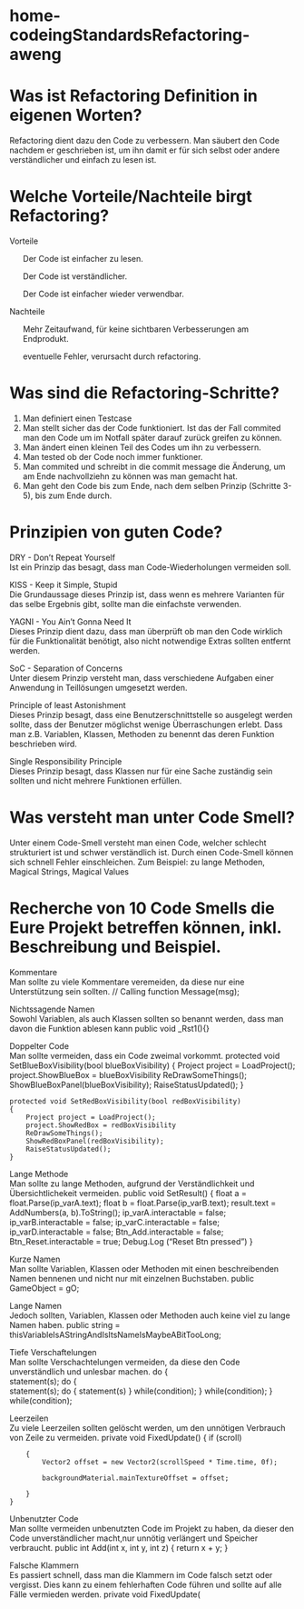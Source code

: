 # home-codeingStandardsRefactoring-aweng

# Was ist Refactoring Definition in eigenen Worten?

Refactoring dient dazu den Code zu verbessern. Man säubert den Code nachdem er geschrieben ist, um ihn damit er für sich selbst oder andere verständlicher und einfach zu lesen ist.  

# Welche Vorteile/Nachteile birgt Refactoring?
Vorteile
<br>

<ul>Der Code ist einfacher zu lesen.</ul>
<ul>Der Code ist verständlicher.</ul>
<ul>Der Code ist einfacher wieder verwendbar.</ul>

Nachteile

<ul>Mehr Zeitaufwand, für keine sichtbaren Verbesserungen am Endprodukt.</ul>
<ul>eventuelle Fehler, verursacht durch refactoring.
</ul>


# Was sind die Refactoring-Schritte?
1) Man definiert einen Testcase
2) Man stellt sicher das der Code funktioniert. Ist das der Fall commited man den Code um im Notfall später darauf zurück greifen zu können.
3) Man ändert einen kleinen Teil des Codes um ihn zu verbessern.
4) Man tested ob der Code noch immer funktioner.
5) Man commited und schreibt in die commit message die Änderung, um am Ende nachvollziehn zu können was man gemacht hat.
6) Man geht den Code bis zum Ende, nach dem selben Prinzip (Schritte 3-5), bis zum Ende durch. 


# Prinzipien von guten Code?
DRY - Don’t Repeat Yourself
<br>
Ist ein Prinzip das besagt, dass man Code-Wiederholungen  vermeiden soll.

KISS - Keep it Simple, Stupid
<br>
Die Grundaussage dieses Prinzip ist, dass wenn es mehrere Varianten für das selbe Ergebnis gibt, sollte man die einfachste verwenden. 

YAGNI - You Ain’t Gonna Need It
<br>
Dieses Prinzip dient dazu, dass man überprüft ob man den Code wirklich für die Funktionalität benötigt, also nicht notwendige Extras sollten entfernt werden.

SoC - Separation of Concerns
<br>
Unter diesem Prinzip versteht man, dass verschiedene Aufgaben einer Anwendung in Teillösungen umgesetzt werden.

Principle of least Astonishment
<br>
Dieses Prinzip besagt, dass eine Benutzerschnittstelle so ausgelegt werden sollte, dass der Benutzer möglichst wenige Überraschungen erlebt. Dass man z.B. Variablen, Klassen, Methoden zu benennt das deren Funktion beschrieben wird.


Single Responsibility Principle
<br>
Dieses Prinzip besagt, dass Klassen nur für eine Sache zuständig sein sollten und nicht mehrere Funktionen erfüllen.



# Was versteht man unter Code Smell?
Unter einem Code-Smell versteht man einen Code, welcher schlecht strukturiert ist und schwer verständlich ist. Durch einen Code-Smell können sich schnell Fehler einschleichen.
Zum Beispiel: zu lange Methoden, Magical Strings, Magical Values

# Recherche von 10 Code Smells die Eure Projekt betreffen können, inkl. Beschreibung und Beispiel.
Kommentare
<br>
Man sollte zu viele Kommentare veremeiden, da diese nur eine Unterstützung sein sollten.
// Calling function 
        Message(msg);
        
        
Nichtssagende Namen
<br>
Sowohl Variablen, als auch Klassen sollten so benannt werden, dass man davon die Funktion ablesen kann
public void _Rst1(){}

Doppelter Code
<br>
Man sollte vermeiden, dass ein Code zweimal vorkommt.
protected void SetBlueBoxVisibility(bool blueBoxVisibility)
    {
        Project project = LoadProject();
        project.ShowBlueBox = blueBoxVisibility
        ReDrawSomeThings();
        ShowBlueBoxPanel(blueBoxVisibility);
        RaiseStatusUpdated();
    }

    protected void SetRedBoxVisibility(bool redBoxVisibility)
    {
        Project project = LoadProject();
        project.ShowRedBox = redBoxVisibility
        ReDrawSomeThings();
        ShowRedBoxPanel(redBoxVisibility);
        RaiseStatusUpdated();
    }

Lange Methode
<br>
Man sollte zu lange Methoden, aufgrund der Verständlichkeit und Übersichtlichekeit vermeiden.
public void SetResult()
{
	float a = float.Parse(ip_varA.text);
	float b = float.Parse(ip_varB.text);
	result.text = AddNumbers(a, b).ToString();
	ip_varA.interactable = false;
	ip_varB.interactable = false;
	ip_varC.interactable = false;
	ip_varD.interactable = false;
	Btn_Add.interactable = false;
	Btn_Reset.interactable = true;
	Debug.Log (“Reset Btn pressed”)
}

Kurze Namen
<br>
Man sollte Variablen, Klassen oder Methoden mit einen beschreibenden Namen bennenen und nicht nur mit einzelnen Buchstaben.
public GameObject = gO;

Lange Namen
<br>
Jedoch sollten, Variablen, Klassen oder Methoden auch keine  viel zu lange Namen haben.
public string = thisVariableIsAStringAndIsItsNameIsMaybeABitTooLong;

Tiefe Verschaftelungen
<br>
Man sollte Verschachtelungen vermeiden, da diese den Code unverständlich und unlesbar machen.
do 
{   
    statement(s);
    do 
    {  
        statement(s);
        do
	{
	    statement(s)
	}
	while(condition);
    }
    while(condition);
}
while(condition);

Leerzeilen
<br>
Zu viele Leerzeilen sollten gelöscht werden, um den unnötigen Verbrauch von Zeile zu vermeiden.
private void FixedUpdate()
    {
        if (scroll)
        
        {
            Vector2 offset = new Vector2(scrollSpeed * Time.time, 0f);

            backgroundMaterial.mainTextureOffset = offset;

        }
    }
    
Unbenutzter Code
<br>
Man sollte vermeiden unbenutzten Code im Projekt zu haben, da dieser den Code unverständlicher macht,nur unnötig verlängert und Speicher verbraucht.
public int Add(int x, int y, int z)
{
    return x + y;
}

Falsche Klammern
<br>
Es passiert schnell, dass man die Klammern im Code falsch setzt oder vergisst. Dies kann zu einem fehlerhaften Code führen und sollte auf alle Fälle vermieden werden.
private void FixedUpdate(

